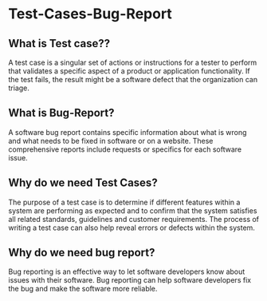 # Test-Cases-Bug-Report

## What is Test case??
A test case is a singular set of actions or instructions for a tester to perform that validates a specific aspect of a product 
or application functionality. If the test fails, the result might be a software defect that the organization can triage.

## What is Bug-Report?
A software bug report contains specific information about what is wrong and what needs to be fixed in software or on a website. 
These comprehensive reports include requests or specifics for each software issue.

## Why do we need Test Cases?
The purpose of a test case is to determine if different features within a system are performing as expected and to confirm that the system satisfies all related standards, guidelines and customer requirements. 
The process of writing a test case can also help reveal errors or defects within the system.

## Why do we need bug report?
Bug reporting is an effective way to let software developers know about issues with their software. 
Bug reporting can help software developers fix the bug and make the software more reliable.

